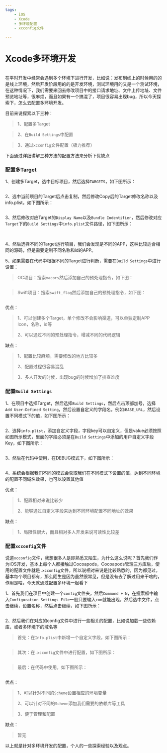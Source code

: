 ```yaml
---
tags:
	- iOS
	- Xcode
	- 多环境配置
	- xcconfig文件

---
```


# Xcode多环境开发

<img src="../img/20210417001.jpg" alt=""/>

在平时开发中经常会遇到多个环境下进行开发，比如说：发布到线上的时候用的的是线上环境，然后开发阶段用的的是开发环境，测试环境用的又是一个测试环境，在这种情况下，我们需要来回去修改项目中的接口请求地址、文件上传地址、文件预览地址等，很麻烦，而且如果有一个搞混了，项目很容易出现bug，所以今天探索下，怎么去配置多环境开发。

目前来说探索以下三种：
>1、配置多Target

>2、在```Build Settings```中配置

>3、通过```xcconfig```文件配置（极力推荐）

下面通过详细讲解三种方法的配置方法来分析下优缺点

### 配置多Target

1、创建多Target，选中目标项目，然后选择```TARGETS```，如下图所示：

<img src="../img/20210417002.jpg" alt="" />

2、选中当前项目的Target后点击复制，然后修改Copy后的Target修改名称以及info.plist，如下图所示：

<img src="../img/20210418001.jpg" alt="" />

3、然后修改对应Target的```Display Name```以及```Bundle Indentifier```，然后修改对应```Target```下的```Build Settings```中```info.plist```文件路径，如下图所示：

<img src="../img/20210418002.jpg" alt="" />
<img src="../img/20210418003.jpg" alt="" />

4、然后选择不同的Target运行项目，我们会发现是不同的APP，这种比较适合相同的源码，但是需要定制不同名称和id的APP。

5、如果需要在代码中根据不同的Target进行判断，需要在```Build Settings```中进行设置：

> OC项目：搜索```macors```然后添加自己的预处理指令，如下图：

<img src="../img/20210418004.jpg" alt="" />

> Swift项目：搜索```swift_flag```然后添加自己的预处理指令，如下图：

<img src="../img/20210418005.jpg" alt="" />

优点：

> 1、可以创建多个Target，单个修改不会影响渠道，可以单独定制APP Icon，名称，id等
>
> 2、可以通过不同的预处理指令，增减不同的代码逻辑

缺点：

> 1、配置比较麻烦，需要修改的地方比较多
>
> 2、配置过程很容易混乱
> 
> 3、多人开发的时候，出现bug的时候增加了排查难度

### 配置```Build Settings```

1、在项目中选择Target，然后选择```Build Settings```，然后点击顶部加号，选择```Add User-Defined Setting```，然后设置自定义的字段名，例如:```BASE_URL```，然后设置不同模式下的值，如下图所示：

<img src="../img/20210418006.jpg" alt="" />

2、选择```info.plist```，添加自定义字段，字段key可以自定义，但是value必须按照如图所示模式，里面的字段必须是在```Build Settings```中添加的用户自定义字段Key，如下图所示：

<img src="../img/20210418007.jpg" alt="" />

3、然后在代码中使用，在DEBUG模式下，如下图所示：

<img src="../img/20210418008.jpg" alt="" />

4、系统会根据我们不同的模式会获取我们在不同模式下设置的值，达到不同环境的配置不同域名效果，也可以设置其他值

优点：

> 1、配置相对来说比较少
> 
> 2、能够通过自定义字段来达到不同环境配置不同地址的效果

缺点：

> 1、局限性很大，而且相对多人开发来说可读性比较差

### 配置```xcconfig```文件

说道```xcconfig```文件，我想很多人是即熟悉又陌生，为什么这么说呢？首先我们作为iOS开发，基本上每个人都接触过Cocoapods，Cocoapods管理三方库后，使用的配置文件就是```.xcconfig```文件，所以说相对来说是比较熟悉的，因为都见过，基本每个项目都有，那么陌生是因为虽然很常见，但是没有去了解过用来干啥的，作用是啥，今天就通过配置多环境一起看下

1、首先我们在项目中创建一个```config```文件夹，然后```Commond + N```，在搜索框中输入```Configuration Settings File```一般只要输入```con```就能出现，然后选中文件，点击继续，设置名称，然后点击继续，如下图所示：

<img src="../img/20210418009.jpg" alt="" />

2、然后我们在对应的config文件中进行一些相关的配置，比如说加载一些依赖库，或者多环境下的域名等

> 首先：在```Info.plist```中新增一个自定义字段，如下图所示：

<img src="../img/20210418010.jpg" alt="" />

> 其次：在```.xcconfig```文件中进行配置，如下图所示：

<img src="../img/20210418011.jpg" alt="" />

>最后：在代码中使用，如下图所示：

<img src="../img/20210418012.jpg" alt="" />

优点：

> 1、可以针对不同的```Scheme```设置相应的环境变量
> 
> 2、可以针对不同的```Scheme```添加我们需要的依赖库等工具
> 
> 3、便于管理和配置

缺点：

> 暂无

以上就是针对多环境开发的配置，个人的一些探索经验以及观点。